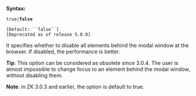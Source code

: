 **Syntax:**

<disable-behind-modal>`true|`**`false`**</disable-behind-modal>

`[Default: ``false``]`  
`[Deprecated as of release 5.0.0]`

It specifies whether to disable all elements behind the modal window at
the browser. If disabled, the performance is better.

**Tip**: This option can be considered as obsolete since 3.0.4. The user
is almost impossible to change focus to an element behind the modal
window, without disabling them.

**Note**: in ZK 3.0.3 and earlier, the option is default to true.


